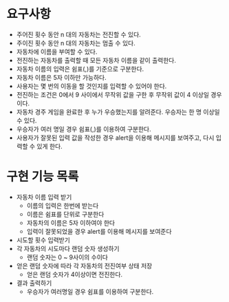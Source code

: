 # 요구사항
- 주어진 횟수 동안 n 대의 자동차는 전진할 수 있다.
- 주이진 횟수 동안 n 대의 자동차는 멈출 수 있다.
- 자동차에 이름을 부여할 수 있다.
- 전진하는 자동차를 출력할 때 모든 자동차 이름을 같이 출력한다.
- 자동차 이름의 입력은 쉼표(,)를 기준으로 구분한다.
- 자동차 이름은 5자 이하만 가능하다.
- 사용자는 몇 번의 이동을 할 것인지를 입력할 수 있어야 한다.
- 전진하는 조건은 0에서 9 사이에서 무작위 값을 구한 후 무작위 값이 4 이상일 경우이다.
- 자동차 경주 게임을 완료한 후 누가 우승했는지를 알려준다. 우승자는 한 명 이상일 수 있다.
- 우승자가 여러 명일 경우 쉼표(,)를 이용하여 구분한다.
- 사용자가 잘못된 입력 값을 작성한 경우 alert을 이용해 메시지를 보여주고, 다시 입력할 수 있게 한다.

# 구현 기능 목록
- 자동차 이름 입력 받기
  - 이름의 입력은 한번에 받는다
  - 이름은 쉼표를 단위로 구분한다
  - 자동차의 이름은 5자 이하여야 한다
  - 입력이 잘못되었을 경우 alert를 이용해 메시지를 보여준다
- 시도할 횟수 입력받기 
- 각 자동차의 시도마다 랜덤 숫자 생성하기
  - 랜덤 숫자는 0 ~ 9사이의 수이다
- 얻은 랜덤 숫자에 따라 각 자동차의 전진여부 상태 저장
  - 얻은 랜덤 숫자가 4이상이면 전진한다.
- 결과 출력하기
  - 우승자가 여러명일 경우 쉼표를 이용하여 구분한다.